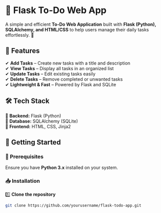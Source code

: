 # 📝 Flask To-Do Web App

A simple and efficient **To-Do Web Application** built with **Flask (Python), SQLAlchemy, and HTML/CSS** to help users manage their daily tasks effortlessly. 🚀  

## 🌟 Features
✔ **Add Tasks** – Create new tasks with a title and description  
✔ **View Tasks** – Display all tasks in an organized list  
✔ **Update Tasks** – Edit existing tasks easily  
✔ **Delete Tasks** – Remove completed or unwanted tasks  
✔ **Lightweight & Fast** – Powered by Flask and SQLite  

## 🛠 Tech Stack
🔹 **Backend:** Flask (Python)  
🔹 **Database:** SQLAlchemy (SQLite)  
🔹 **Frontend:** HTML, CSS, Jinja2  

## 🚀 Getting Started  

### 🔧 Prerequisites  
Ensure you have **Python 3.x** installed on your system.  

### 📥 Installation  

1️⃣ **Clone the repository**  
```bash  
git clone https://github.com/yourusername/flask-todo-app.git  
